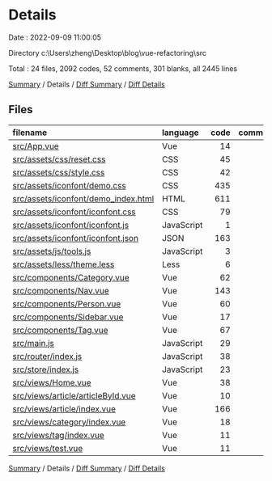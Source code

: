 # Details

Date : 2022-09-09 11:00:05

Directory c:\\Users\\zheng\\Desktop\\blog\\vue-refactoring\\src

Total : 24 files,  2092 codes, 52 comments, 301 blanks, all 2445 lines

[Summary](results.md) / Details / [Diff Summary](diff.md) / [Diff Details](diff-details.md)

## Files
| filename | language | code | comment | blank | total |
| :--- | :--- | ---: | ---: | ---: | ---: |
| [src/App.vue](/src/App.vue) | Vue | 14 | 0 | 2 | 16 |
| [src/assets/css/reset.css](/src/assets/css/reset.css) | CSS | 45 | 5 | 4 | 54 |
| [src/assets/css/style.css](/src/assets/css/style.css) | CSS | 42 | 2 | 6 | 50 |
| [src/assets/iconfont/demo.css](/src/assets/iconfont/demo.css) | CSS | 435 | 19 | 86 | 540 |
| [src/assets/iconfont/demo_index.html](/src/assets/iconfont/demo_index.html) | HTML | 611 | 2 | 82 | 695 |
| [src/assets/iconfont/iconfont.css](/src/assets/iconfont/iconfont.css) | CSS | 79 | 0 | 25 | 104 |
| [src/assets/iconfont/iconfont.js](/src/assets/iconfont/iconfont.js) | JavaScript | 1 | 0 | 0 | 1 |
| [src/assets/iconfont/iconfont.json](/src/assets/iconfont/iconfont.json) | JSON | 163 | 0 | 1 | 164 |
| [src/assets/js/tools.js](/src/assets/js/tools.js) | JavaScript | 3 | 0 | 0 | 3 |
| [src/assets/less/theme.less](/src/assets/less/theme.less) | Less | 6 | 2 | 4 | 12 |
| [src/components/Category.vue](/src/components/Category.vue) | Vue | 62 | 1 | 3 | 66 |
| [src/components/Nav.vue](/src/components/Nav.vue) | Vue | 143 | 3 | 20 | 166 |
| [src/components/Person.vue](/src/components/Person.vue) | Vue | 60 | 0 | 9 | 69 |
| [src/components/Sidebar.vue](/src/components/Sidebar.vue) | Vue | 17 | 3 | 3 | 23 |
| [src/components/Tag.vue](/src/components/Tag.vue) | Vue | 67 | 1 | 3 | 71 |
| [src/main.js](/src/main.js) | JavaScript | 29 | 6 | 7 | 42 |
| [src/router/index.js](/src/router/index.js) | JavaScript | 38 | 0 | 6 | 44 |
| [src/store/index.js](/src/store/index.js) | JavaScript | 23 | 2 | 3 | 28 |
| [src/views/Home.vue](/src/views/Home.vue) | Vue | 38 | 4 | 4 | 46 |
| [src/views/article/articleById.vue](/src/views/article/articleById.vue) | Vue | 10 | 0 | 5 | 15 |
| [src/views/article/index.vue](/src/views/article/index.vue) | Vue | 166 | 2 | 16 | 184 |
| [src/views/category/index.vue](/src/views/category/index.vue) | Vue | 18 | 0 | 4 | 22 |
| [src/views/tag/index.vue](/src/views/tag/index.vue) | Vue | 11 | 0 | 4 | 15 |
| [src/views/test.vue](/src/views/test.vue) | Vue | 11 | 0 | 4 | 15 |

[Summary](results.md) / Details / [Diff Summary](diff.md) / [Diff Details](diff-details.md)
